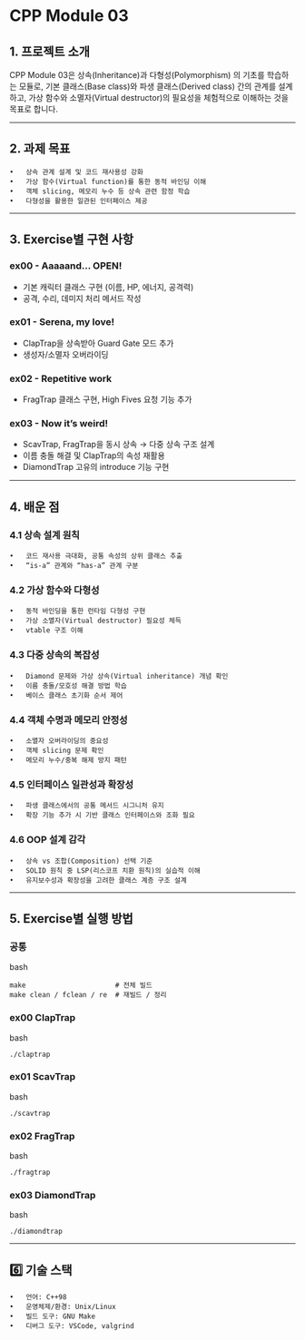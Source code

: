 # CPP Module 03

## 1. 프로젝트 소개

CPP Module 03은 상속(Inheritance)과 다형성(Polymorphism) 의 기초를 학습하는 모듈로, 기본 클래스(Base class)와 파생 클래스(Derived class) 간의 관계를 설계하고, 가상 함수와 소멸자(Virtual destructor)의 필요성을 체험적으로 이해하는 것을 목표로 합니다.

---

## 2. 과제 목표
	•	상속 관계 설계 및 코드 재사용성 강화
	•	가상 함수(Virtual function)를 통한 동적 바인딩 이해
	•	객체 slicing, 메모리 누수 등 상속 관련 함정 학습
	•	다형성을 활용한 일관된 인터페이스 제공

---

## 3. Exercise별 구현 사항
### ex00 - Aaaaand... OPEN!
* 기본 캐릭터 클래스 구현 (이름, HP, 에너지, 공격력)
* 공격, 수리, 데미지 처리 메서드 작성

### ex01 - Serena, my love!
* ClapTrap을 상속받아 Guard Gate 모드 추가
* 생성자/소멸자 오버라이딩

### ex02 - Repetitive work
* FragTrap 클래스 구현, High Fives 요청 기능 추가

### ex03 - Now it’s weird!
* ScavTrap, FragTrap을 동시 상속 → 다중 상속 구조 설계
* 이름 충돌 해결 및 ClapTrap의 속성 재활용
* DiamondTrap 고유의 introduce 기능 구현

---

## 4. 배운 점

### 4.1 상속 설계 원칙
	•	코드 재사용 극대화, 공통 속성의 상위 클래스 추출
	•	“is-a” 관계와 “has-a” 관계 구분

### 4.2 가상 함수와 다형성
	•	동적 바인딩을 통한 런타임 다형성 구현
	•	가상 소멸자(Virtual destructor) 필요성 체득
	•	vtable 구조 이해

### 4.3 다중 상속의 복잡성
	•	Diamond 문제와 가상 상속(Virtual inheritance) 개념 확인
	•	이름 충돌/모호성 해결 방법 학습
	•	베이스 클래스 초기화 순서 제어

### 4.4 객체 수명과 메모리 안정성
	•	소멸자 오버라이딩의 중요성
	•	객체 slicing 문제 확인
	•	메모리 누수/중복 해제 방지 패턴

### 4.5 인터페이스 일관성과 확장성
	•	파생 클래스에서의 공통 메서드 시그니처 유지
	•	확장 기능 추가 시 기반 클래스 인터페이스와 조화 필요

### 4.6 OOP 설계 감각
	•	상속 vs 조합(Composition) 선택 기준
	•	SOLID 원칙 중 LSP(리스코프 치환 원칙)의 실습적 이해
	•	유지보수성과 확장성을 고려한 클래스 계층 구조 설계

---

## 5. Exercise별 실행 방법

### 공통

bash
```
make                      # 전체 빌드
make clean / fclean / re  # 재빌드 / 정리
```

### ex00 ClapTrap

bash
```
./claptrap
```

### ex01 ScavTrap

bash
```
./scavtrap
```

### ex02 FragTrap

bash
```
./fragtrap

```

### ex03 DiamondTrap

bash
```
./diamondtrap
```

---

## 6️⃣ 기술 스택
	•	언어: C++98
	•	운영체제/환경: Unix/Linux
	•	빌드 도구: GNU Make
	•	디버그 도구: VSCode, valgrind
